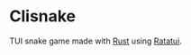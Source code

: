 # Clisnake

TUI snake game made with [Rust](https://www.rust-lang.org/) using [Ratatui](https://ratatui.rs/).
